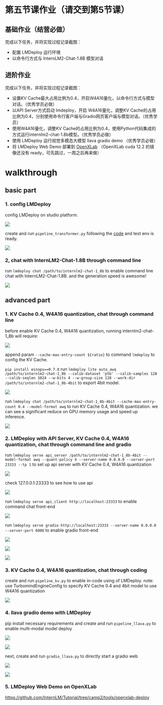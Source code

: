# 第五节课作业（请交到第5节课）

## 基础作业（结营必做）

完成以下任务，并将实现过程记录截图：

- 配置 LMDeploy 运行环境
- 以命令行方式与 InternLM2-Chat-1.8B 模型对话

## 进阶作业

完成以下任务，并将实现过程记录截图：

- 设置KV Cache最大占用比例为0.4，开启W4A16量化，以命令行方式与模型对话。（优秀学员必做）
- 以API Server方式启动 lmdeploy，开启 W4A16量化，调整KV Cache的占用比例为0.4，分别使用命令行客户端与Gradio网页客户端与模型对话。（优秀学员）
- 使用W4A16量化，调整KV Cache的占用比例为0.4，使用Python代码集成的方式运行internlm2-chat-1.8b模型。（优秀学员必做）
- 使用 LMDeploy 运行视觉多模态大模型 llava gradio demo （优秀学员必做）
- 将 LMDeploy Web Demo 部署到 [OpenXLab](https://github.com/InternLM/Tutorial/tree/camp2/tools/openxlab-deploy) （OpenXLab cuda 12.2 的镜像还没有 ready，可先跳过，一周之后再来做）


# walkthrough

## basic part

### 1. config LMDeploy

config LMDeploy on studio platform.

![](images/config.png)

create and run `pipeline_transformer.py` following the [code](https://github.com/InternLM/Tutorial/blob/camp2/lmdeploy/README.md#23-%E4%BD%BF%E7%94%A8transformer%E5%BA%93%E8%BF%90%E8%A1%8C%E6%A8%A1%E5%9E%8B) and test env is ready.

![](images/pipeline_test.png)


### 2, chat with InternLM2-Chat-1.8B through command line

run `lmdeploy chat /path/to/internlm2-chat-1_8b` to enable command line chat with InternLM2-Chat-1.8B. and the generation speed is awesome!

![](images/cmd_chat.png)

## advanced part

### 1. KV Cache 0.4, W4A16 quantization, chat through command line

before enable KV Cache 0.4, W4A16 quantization, running internlm2-chat-1_8b will require:

![](images/plain_stat.png)

append param `--cache-max-entry-count ${ratio}` to command `lmdeploy` to config the KV Cache.

`pip install einops==0.7.0` run `lmdeploy lite auto_awq /path/to/internlm2-chat-1_8b --calib-dataset 'ptb' --calib-samples 128 --calib-seqlen 1024 --w-bits 4 --w-group-size 128 --work-dir /path/to/internlm2-chat-1_8b-4bit` to export 4bit model.

![](images/4bit.png)

run `lmdeploy chat /path/to/internlm2-chat-1_8b-4bit --cache-max-entry-count 0.4 --model-format awq` to run KV Cache 0.4, W4A16 quantization. we can see a significant reduce on GPU memory usage and speed up inference.

![](images/cmd_chat_speed.png)

### 2. LMDeploy with API Server, KV Cache 0.4, W4A16 quantization, chat through command line and gradio

run `lmdeploy serve api_server /path/to/internlm2-chat-1_8b-4bit --model-format awq --quant-policy 4 --server-name 0.0.0.0 --server-port 23333 --tp 1` to set up api server with KV Cache 0.4, W4A16 quantization

![](images/api_server.png)

check 127.0.0.1:23333 to see how to use api

![](images/api_usage.png)

run `lmdeploy serve api_client http://localhost:23333` to enable command chat front-end

![](images/cmd_chat_api.png)

run `lmdeploy serve gradio http://localhost:23333 --server-name 0.0.0.0 --server-port 6006` to enable gradio front-end

![](images/gradio_cmd.png)

![](images/gradio.png)

![](images/api_output.png)

### 3. KV Cache 0.4, W4A16 quantization, chat through coding

create and run `pipeline_kv.py` to enable in-code using of LMDeploy. note: use TurbomindEngineConfig to specify KV Cache 0.4 and 4bit model to use W4A16 quantization

![](images/python_kv.png)

### 4. llava gradio demo with LMDeploy

pip install necessary requirements and create and run `pipeline_llava.py` to enable multi-modal model deploy

![](https://raw.githubusercontent.com/open-mmlab/mmdeploy/main/tests/data/tiger.jpeg')

![](images/cmd_llava.png)

next, create and run `gradio_llava.py` to directly start a gradio web

![](images/gradio_llava.png)

![](images/gradio_web_llava.png)

### 5. LMDeploy Web Demo on OpenXLab

https://github.com/InternLM/Tutorial/tree/camp2/tools/openxlab-deploy

